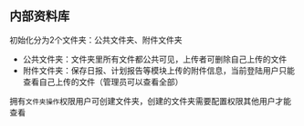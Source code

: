 ## 内部资料库
初始化分为2个文件夹：公共文件夹、附件文件夹
- 公共文件夹：文件夹里所有文件都公共可见，上传者可删除自己上传的文件
- 附件文件夹：保存日报、计划报告等模块上传的附件信息，当前登陆用户只能查看自己上传的文件（管理员可以查看全部）

拥有`文件夹操作`权限用户可创建文件夹，创建的文件夹需要配置权限其他用户才能查看